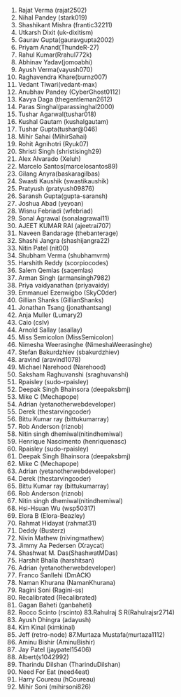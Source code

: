 1. Rajat Verma (rajat2502)
2. Nihal Pandey (stark019)
3. Shashikant Mishra (frantic32211)
4. Utkarsh Dixit (uk-dixitism)
5. Gaurav Gupta(gauravgupta2002)
6. Priyam Anand(ThundeR-27)
7. Rahul Kumar(Rrahul772k)
8. Abhinav Yadav(jomoabhi)
9. Ayush Verma(vayush070)
10. Raghavendra Khare(burnz007)
11. Vedant Tiwari(vedant-max)
12. Anubhav Pandey (CyberGhost0112)
13. Kavya Daga (thegentleman2612)
14. Paras Singhal(parassinghal2000)
15. Tushar Agarwal(tushar018)
16. Kushal Gautam (kushalgautam)
17. Tushar Gupta(tushar@046)
18. Mihir Sahai (MihirSahai)
19. Rohit Agnihotri (Ryuk07)
20. Shristi Singh (shristisingh29)
21. Alex Alvarado (Xeluh)
22. Marcelo Santos(marcelosantos89)
23. Gilang Anyra(baskaragilbas)
24. Swasti Kaushik (swastikaushik)
25. Pratyush (pratyush09876)
26. Saransh Gupta(gupta-saransh)
27. Joshua Abad (yeyoan)
28. Wisnu Febriadi (wfebriad)
29. Sonal Agrawal (sonalagrawal11)
30. AJEET KUMAR RAI (ajeetrai707)
31. Naveen Bandarage (thebanterage)
32. Shashi Jangra (shashijangra22)
33. Nitin Patel (nit00)
34. Shubham Verma (shubhamvrm)
35. Harshith Reddy (scorpiocodes)
36. Salem Qemlas (saqemlas)
37. Arman Singh (armansingh7982)
38. Priya vaidyanathan (priyavaidy)
39. Emmanuel Ezenwigbo (SkyC0der)
40. Gillian Shanks (GillianShanks)
41. Jonathan Tsang (jonathantsang)
42. Anja Muller (Lumary2)
43. Caio (cslv)
44. Arnold Sallay (asallay)
45. Miss Semicolon (MissSemicolon)
46. Nimesha Weerasinghe (NimeshaWeerasinghe)
47. Stefan Bakurdzhiev (sbakurdzhiev)
48. aravind (aravind1078)
49. Michael Narehood (Narehood)
50. Saksham Raghuvanshi (sraghuvanshi)
51. Rpaisley (sudo-rpaisley)
52. Deepak Singh Bhainsora (deepaksbmj)
53. Mike C (Mechapope)
54. Adrian (yetanotherwebdeveloper)
55. Derek (thestarvingcoder)
56. Bittu Kumar ray (bittukumarray)
57. Rob Anderson (riznob)
58. Nitin singh dhemiwal(nitindhemiwal)
59. Henrique Nascimento (henriquenasc)
60. Rpaisley (sudo-rpaisley)
61. Deepak Singh Bhainsora (deepaksbmj)
62. Mike C (Mechapope)
63. Adrian (yetanotherwebdeveloper)
64. Derek (thestarvingcoder)
65. Bittu Kumar ray (bittukumarray)
66. Rob Anderson (riznob)
67. Nitin singh dhemiwal(nitindhemiwal)
68. Hsi-Hsuan Wu (wsp50317)
69. Elora B (Elora-Beazley)
70. Rahmat Hidayat (rahmat31)
71. Deddy (Busterz)
72. Nivin Mathew (nivingmathew)
73. Jimmy Aa Pedersen (Xraycat)
74. Shashwat M. Das(ShashwatMDas)
75. Harshit Bhalla (harshitsan)
76. Adrian (yetanotherwebdeveloper)
77. Franco Sanllehi (DmACK)
78. Naman Khurana (NamanKhurana)
79. Ragini Soni (Ragini-ss)
80. Recalibrated (Recalibrated)
81. Gagan Baheti (ganbaheti)
82. Rocco Scinto (rscinto)
83.Rahulraj S R(Rahulrajsr2714)
84. Ayush Dhingra (adayush)
85. Kim Kinal (kimkinal)
86. Jeff (retro-node)
87.Murtaza Mustafa(murtaza1112)
88. Aminu Bishir (AminuBishir)
89. Jay Patel (jaypatel15406)
90. Albert(s1042992)
91. Tharindu Dilshan (TharinduDilshan)
92. Need For Eat (need4eat)
93. Harry Coureau (hCoureau)
94. Mihir Soni (mihirsoni826)
